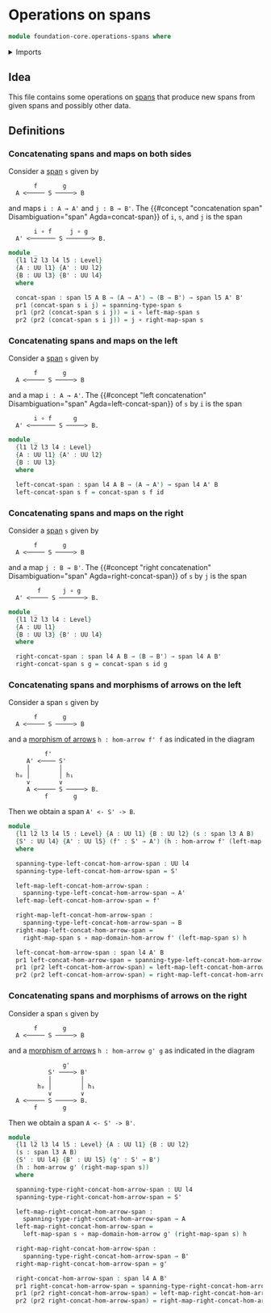 # Operations on spans

```agda
module foundation-core.operations-spans where
```

<details><summary>Imports</summary>

```agda
open import foundation.dependent-pair-types
open import foundation.morphisms-arrows
open import foundation.spans
open import foundation.universe-levels

open import foundation-core.function-types
```

</details>

## Idea

This file contains some operations on [spans](foundation.spans.md) that produce
new spans from given spans and possibly other data.

## Definitions

### Concatenating spans and maps on both sides

Consider a [span](foundation.spans.md) `s` given by

```text
       f       g
  A <───── S ─────> B
```

and maps `i : A → A'` and `j : B → B'`. The
{{#concept "concatenation span" Disambiguation="span" Agda=concat-span}} of `i`,
`s`, and `j` is the span

```text
       i ∘ f     j ∘ g
  A' <─────── S ───────> B.
```

```agda
module _
  {l1 l2 l3 l4 l5 : Level}
  {A : UU l1} {A' : UU l2}
  {B : UU l3} {B' : UU l4}
  where

  concat-span : span l5 A B → (A → A') → (B → B') → span l5 A' B'
  pr1 (concat-span s i j) = spanning-type-span s
  pr1 (pr2 (concat-span s i j)) = i ∘ left-map-span s
  pr2 (pr2 (concat-span s i j)) = j ∘ right-map-span s
```

### Concatenating spans and maps on the left

Consider a [span](foundation.spans.md) `s` given by

```text
       f       g
  A <───── S ─────> B
```

and a map `i : A → A'`. The
{{#concept "left concatenation" Disambiguation="span" Agda=left-concat-span}} of
`s` by `i` is the span

```text
       i ∘ f      g
  A' <─────── S ─────> B.
```

```agda
module _
  {l1 l2 l3 l4 : Level}
  {A : UU l1} {A' : UU l2}
  {B : UU l3}
  where

  left-concat-span : span l4 A B → (A → A') → span l4 A' B
  left-concat-span s f = concat-span s f id
```

### Concatenating spans and maps on the right

Consider a [span](foundation.spans.md) `s` given by

```text
       f       g
  A <───── S ─────> B
```

and a map `j : B → B'`. The
{{#concept "right concatenation" Disambiguation="span" Agda=right-concat-span}}
of `s` by `j` is the span

```text
        f      j ∘ g
  A' <───── S ───────> B.
```

```agda
module _
  {l1 l2 l3 l4 : Level}
  {A : UU l1}
  {B : UU l3} {B' : UU l4}
  where

  right-concat-span : span l4 A B → (B → B') → span l4 A B'
  right-concat-span s g = concat-span s id g
```

### Concatenating spans and morphisms of arrows on the left

Consider a span `s` given by

```text
       f       g
  A <───── S ─────> B
```

and a [morphism of arrows](foundation.morphisms-arrows.md) `h : hom-arrow f' f`
as indicated in the diagram

```text
          f'
     A' <──── S'
     │        │
  h₀ │        │ h₁
     ∨        ∨
     A <───── S ─────> B.
          f       g
```

Then we obtain a span `A' <- S' -> B`.

```agda
module _
  {l1 l2 l3 l4 l5 : Level} {A : UU l1} {B : UU l2} (s : span l3 A B)
  {S' : UU l4} {A' : UU l5} (f' : S' → A') (h : hom-arrow f' (left-map-span s))
  where

  spanning-type-left-concat-hom-arrow-span : UU l4
  spanning-type-left-concat-hom-arrow-span = S'

  left-map-left-concat-hom-arrow-span :
    spanning-type-left-concat-hom-arrow-span → A'
  left-map-left-concat-hom-arrow-span = f'

  right-map-left-concat-hom-arrow-span :
    spanning-type-left-concat-hom-arrow-span → B
  right-map-left-concat-hom-arrow-span =
    right-map-span s ∘ map-domain-hom-arrow f' (left-map-span s) h

  left-concat-hom-arrow-span : span l4 A' B
  pr1 left-concat-hom-arrow-span = spanning-type-left-concat-hom-arrow-span
  pr1 (pr2 left-concat-hom-arrow-span) = left-map-left-concat-hom-arrow-span
  pr2 (pr2 left-concat-hom-arrow-span) = right-map-left-concat-hom-arrow-span
```

### Concatenating spans and morphisms of arrows on the right

Consider a span `s` given by

```text
       f       g
  A <───── S ─────> B
```

and a [morphism of arrows](foundation.morphisms-arrows.md) `h : hom-arrow g' g`
as indicated in the diagram

```text
               g'
           S' ────> B'
           │        │
        h₀ │        │ h₁
           ∨        ∨
  A <───── S ─────> B.
       f       g
```

Then we obtain a span `A <- S' -> B'`.

```agda
module _
  {l1 l2 l3 l4 l5 : Level} {A : UU l1} {B : UU l2}
  (s : span l3 A B)
  {S' : UU l4} {B' : UU l5} (g' : S' → B')
  (h : hom-arrow g' (right-map-span s))
  where

  spanning-type-right-concat-hom-arrow-span : UU l4
  spanning-type-right-concat-hom-arrow-span = S'

  left-map-right-concat-hom-arrow-span :
    spanning-type-right-concat-hom-arrow-span → A
  left-map-right-concat-hom-arrow-span =
    left-map-span s ∘ map-domain-hom-arrow g' (right-map-span s) h

  right-map-right-concat-hom-arrow-span :
    spanning-type-right-concat-hom-arrow-span → B'
  right-map-right-concat-hom-arrow-span = g'

  right-concat-hom-arrow-span : span l4 A B'
  pr1 right-concat-hom-arrow-span = spanning-type-right-concat-hom-arrow-span
  pr1 (pr2 right-concat-hom-arrow-span) = left-map-right-concat-hom-arrow-span
  pr2 (pr2 right-concat-hom-arrow-span) = right-map-right-concat-hom-arrow-span
```
